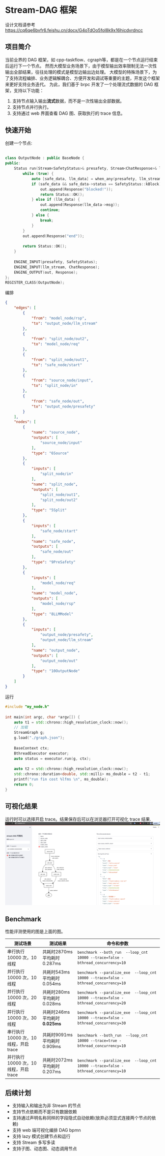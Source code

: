 # Stream-DAG 框架
设计文档请参考 https://cq6qe6bvfr6.feishu.cn/docx/G4oTdOo5fol8k9x16hicdvrdncc

## 项目简介
当前业界的 DAG 框架，如 cpp-taskflow、cgraph等，都是在一个节点运行结束后运行下一个节点。
然而大模型业务场景下，由于模型输出效率限制无法一次性输出全部结果，往往处理的模式是模型边输出边处理。
大模型的特殊场景下，为了支持流程编排、业务逻辑解耦合、方便开发和调试等重要的主题，开发这个框架来更好支持业务迭代。
为此，我们基于 brpc 开发了一个处理流式数据的 DAG 框架，支持以下功能：
1. 支持节点输入输出**流式**数据，而不是一次性输出全部数据。
2. 支持节点并行执行。
3. 支持通过 web 界面查看 DAG 图、获取执行的 trace 信息。


## 快速开始

创建一个节点:
```C++

class OutputNode : public BaseNode {
public:
    Status run(Stream<SafetyStatus>& presafety, Stream<ChatResponse>& llm_stream, Stream<Response>& out) {
        while (true) {
            auto [safe_data, llm_data] = when_any(presafety, llm_stream);
            if (safe_data && safe_data->status == SafetyStatus::kBlock) {
                out.append(Response("blocked!"));
                return Status::OK();
            } else if (llm_data) {
                out.append(Response(llm_data->msg));
                continue;
            } else {
                break;
            }
        }
        out.append(Response("end"));

        return Status::OK();
    }

    ENGINE_INPUT(presafety, SafetyStatus);
    ENGINE_INPUT(llm_stream, ChatResponse);
    ENGINE_OUTPUT(out, Response);
};
REGISTER_CLASS(OutputNode);
```
编排
```json
{
    "edges": [
        {
            "from": "model_node/rsp",
            "to": "output_node/llm_stream"
        },
        {
            "from": "split_node/out2",
            "to": "model_node/req"
        },
        {
            "from": "split_node/out1",
            "to": "safe_node/start"
        },
        {
            "from": "source_node/input",
            "to": "split_node/in"
        },
        {
            "from": "safe_node/out",
            "to": "output_node/presafety"
        }
    ],
    "nodes": [
        {
            "name": "source_node",
            "outputs": [
                "source_node/input"
            ],
            "type": "6Source"
        },
        {
            "inputs": [
                "split_node/in"
            ],
            "name": "split_node",
            "outputs": [
                "split_node/out1",
                "split_node/out2"
            ],
            "type": "5Split"
        },
        {
            "inputs": [
                "safe_node/start"
            ],
            "name": "safe_node",
            "outputs": [
                "safe_node/out"
            ],
            "type": "9PreSafety"
        },
        {
            "inputs": [
                "model_node/req"
            ],
            "name": "model_node",
            "outputs": [
                "model_node/rsp"
            ],
            "type": "8LLMModel"
        },
        {
            "inputs": [
                "output_node/presafety",
                "output_node/llm_stream"
            ],
            "name": "output_node",
            "outputs": [
                "output_node/out"
            ],
            "type": "10OutputNode"
        }
    ]
}
```
运行
```C++
#include "my_node.h"

int main(int argc, char *argv[]) {
    auto t1 = std::chrono::high_resolution_clock::now();
    // 加载
    StreamGraph g;
    g.load("./graph.json");

    BaseContext ctx;
    BthreadExecutor executor;
    auto status = executor.run(g, ctx);

    auto t2 = std::chrono::high_resolution_clock::now();
    std::chrono::duration<double, std::milli> ms_double = t2 - t1;
    printf("run fin cost %lfms \n", ms_double);
    return 0;
}

```

## 可视化结果
运行时可以选择开启 trace。结果保存后可以在浏览器打开可视化 trace 结果.
![Alt text](images/image.png)

## Benchmark
性能评测使用的图是上面的图。

| 测试场景 | 测试结果 | 命令和参数 |
| --- | --- | --- |
| 串行执行 10000 次，10 线程 | 共耗时2870ms 平均耗时0.287ms | `benchmark --both_run  --loop_cnt 10000 --trace=false -bthread_concurrency=10` |
| 并行执行 10000 次，10 线程 | 共耗时543ms 平均耗时0.054ms | `benchmark --paralize_exe  --loop_cnt 10000 --trace=false -bthread_concurrency=10` |
| 并行执行 10000 次，20 线程 | 共耗时280ms 平均耗时0.028ms | `benchmark --paralize_exe  --loop_cnt 10000 --trace=false -bthread_concurrency=20` |
| 并行执行 10000 次，30 线程 | 共耗时246ms 平均耗时**0.025ms** | `benchmark --paralize_exe  --loop_cnt 10000 --trace=false -bthread_concurrency=30` |
| 串行执行 10000 次，10 线程，开启 trace | 共耗时9091ms 平均耗时0.909ms | `benchmark --both_run  --loop_cnt 10000 --trace=true -bthread_concurrency=10` |
| 并行执行 10000 次，10 线程，开启 trace | 共耗时2072ms 平均耗时0.207ms | `benchmark --paralize_exe  --loop_cnt 10000 --trace=false -bthread_concurrency=10` |

## 后续计划
- 支持输入和输出为非 Stream 的节点
- 支持节点依赖而不是只有数据依赖
- 支持通过声明名称同样的字段隐式自动依赖(放弃必须显式连接两个节点的依赖)
- 支持 web 端可视化编排 DAG bpmn
- 支持 lazy 模式创建节点和运行
- 支持 Stream 多写多读
- 支持子图、动态图、动态调用节点
